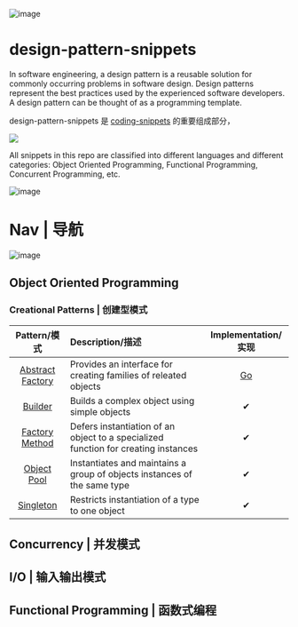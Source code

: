 ![image](https://user-images.githubusercontent.com/5803001/45917824-f2641680-beaf-11e8-8076-b0f139d88270.png)

# design-pattern-snippets

In software engineering, a design pattern is a reusable solution for commonly occurring problems in software design. Design patterns represent the best practices used by the experienced software developers. A design pattern can be thought of as a programming template.

design-pattern-snippets 是 [coding-snippets](https://github.com/wxyyxc1992/coding-snippets) 的重要组成部分，

![](https://user-images.githubusercontent.com/5803001/36413335-ddd675f0-1658-11e8-9326-4f4eb7aace4e.png)

All snippets in this repo are classified into different languages and different categories: Object Oriented Programming, Functional Programming, Concurrent Programming, etc.

![image](https://user-images.githubusercontent.com/5803001/51801467-483f3580-2279-11e9-8668-f57d002b58f2.png)

# Nav | 导航

![image](https://user-images.githubusercontent.com/5803001/51801467-483f3580-2279-11e9-8668-f57d002b58f2.png)

## Object Oriented Programming

### Creational Patterns | 创建型模式

|                    Pattern/模式                     | Description/描述                                                                   | Implementation/实现 |
| :-------------------------------------------------: | :--------------------------------------------------------------------------------- | :-----------------: |
| [Abstract Factory](/creational/abstract_factory.md) | Provides an interface for creating families of releated objects                    |      [Go](./)       |
|          [Builder](/creational/builder.md)          | Builds a complex object using simple objects                                       |          ✔          |
|      [Factory Method](/creational/factory.md)       | Defers instantiation of an object to a specialized function for creating instances |          ✔          |
|      [Object Pool](/creational/object-pool.md)      | Instantiates and maintains a group of objects instances of the same type           |          ✔          |
|        [Singleton](/creational/singleton.md)        | Restricts instantiation of a type to one object                                    |          ✔          |

## Concurrency | 并发模式

## I/O | 输入输出模式

## Functional Programming | 函数式编程
